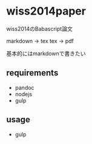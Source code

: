 wiss2014paper
=============

wiss2014のBabascript論文

markdown → tex
tex → pdf

基本的にはmarkdownで書きたい

## requirements

- pandoc
- nodejs
- gulp

## usage

- gulp
